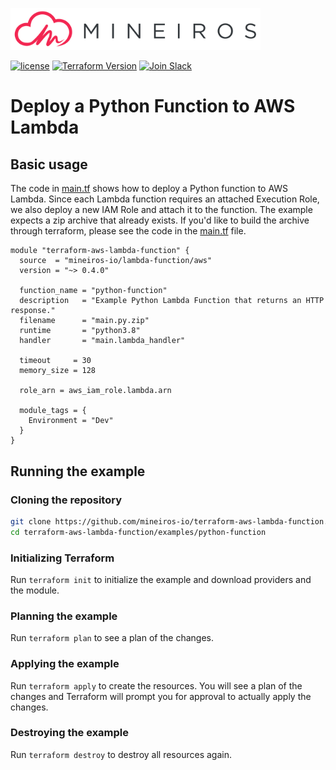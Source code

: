 [<img src="https://raw.githubusercontent.com/mineiros-io/brand/3bffd30e8bdbbde32c143e2650b2faa55f1df3ea/mineiros-primary-logo.svg" width="400"/>][homepage]

[![license][badge-license]][apache20]
[![Terraform Version][badge-terraform]][releases-terraform]
[![Join Slack][badge-slack]][slack]

# Deploy a Python Function to AWS Lambda

## Basic usage

The code in [main.tf] shows how to deploy a Python function to AWS Lambda.
Since each Lambda function requires an attached Execution Role, we also
deploy a new IAM Role and attach it to the function. The example expects a
zip archive that already exists. If you'd like to build the archive through
terraform, please see the code in the [main.tf] file.

```hcl
module "terraform-aws-lambda-function" {
  source  = "mineiros-io/lambda-function/aws"
  version = "~> 0.4.0"

  function_name = "python-function"
  description   = "Example Python Lambda Function that returns an HTTP response."
  filename      = "main.py.zip"
  runtime       = "python3.8"
  handler       = "main.lambda_handler"

  timeout     = 30
  memory_size = 128

  role_arn = aws_iam_role.lambda.arn

  module_tags = {
    Environment = "Dev"
  }
}
```

## Running the example

### Cloning the repository

``` bash
git clone https://github.com/mineiros-io/terraform-aws-lambda-function.git
cd terraform-aws-lambda-function/examples/python-function
```

### Initializing Terraform

Run `terraform init` to initialize the example and download providers and the module.

### Planning the example

Run `terraform plan` to see a plan of the changes.

### Applying the example

Run `terraform apply` to create the resources.
You will see a plan of the changes and Terraform will prompt you for approval to actually apply the changes.

### Destroying the example

Run `terraform destroy` to destroy all resources again.

<!-- References -->

[main.tf]: https://github.com/mineiros-io/terraform-aws-lambda-function/blob/master/examples/python-function/main.tf
[homepage]: https://mineiros.io/?ref=terraform-aws-lambda-function
[badge-license]: https://img.shields.io/badge/license-Apache%202.0-brightgreen.svg
[badge-terraform]: https://img.shields.io/badge/terraform-1.x%20|%200.15%20|%200.14%20|%200.13%20|%200.12.20+-623CE4.svg?logo=terraform
[badge-slack]: https://img.shields.io/badge/slack-@mineiros--community-f32752.svg?logo=slack
[releases-terraform]: https://github.com/hashicorp/terraform/releases
[apache20]: https://opensource.org/licenses/Apache-2.0
[slack]: https://join.slack.com/t/mineiros-community/shared_invite/zt-ehidestg-aLGoIENLVs6tvwJ11w9WGg
